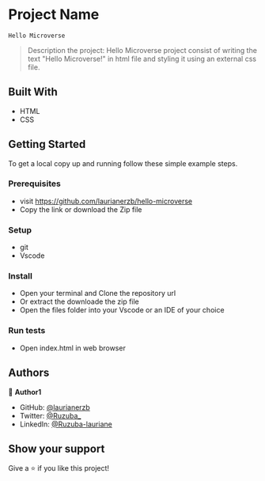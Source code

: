 
# Project Name
    Hello Microverse

> Description the project: 
        Hello Microverse project consist of writing the text "Hello Microverse!" in html file and styling it using an external css file.


## Built With

- HTML
- CSS

## Getting Started


To get a local copy up and running follow these simple example steps.

### Prerequisites
- visit https://github.com/laurianerzb/hello-microverse
-  Copy the link or download the Zip file

### Setup
- git
-  Vscode

### Install
- Open your terminal and Clone the repository url
- Or extract the downloade the zip file
- Open the files folder into your Vscode or an IDE of your choice

### Run tests
- Open index.html in web browser


## Authors

👤 **Author1**

- GitHub: [@laurianerzb](https://github.com/laurianerzb)
- Twitter: [@Ruzuba_](https://twitter.com/Ruzuba_)
- LinkedIn: [@Ruzuba-lauriane](https://www.linkedin.com/in/ruzuba-lauriane-36682b227/)


## Show your support

Give a ⭐️ if you like this project!

